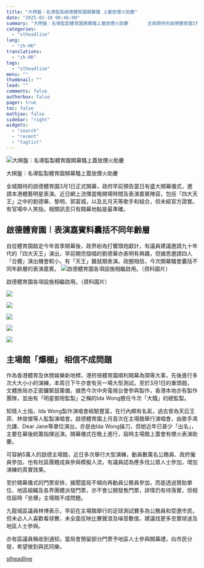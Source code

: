 ```yaml
---
title: "大棋盤︱名導監製啟德體育園開幕騷 上蓋放煙火助慶"
date: "2025-02-10 08:46:00"
summary: "大棋盤︱名導監製體育園開幕騷上蓋放煙火助慶       全城期待的啟德體育園3月1日正式開幕..."
categories:
  - "stheadline"
lang:
  - "zh-HK"
translations:
  - "zh-HK"
tags:
  - "stheadline"
menu: ""
thumbnail: ""
lead: ""
comments: false
authorbox: false
pager: true
toc: false
mathjax: false
sidebar: "right"
widgets:
  - "search"
  - "recent"
  - "taglist"
---
```


![大棋盤︱名導監製體育園開幕騷上蓋放煙火助慶](https://image.stheadline.com/f/680p0/0x0/100/none/dda8a534eb20f37287bff5dadfa39534/stheadline/inewsmedia/20250210/_2025021008373641131.jpg)

大棋盤︱名導監製體育園開幕騷上蓋放煙火助慶




全城期待的啟德體育園3月1日正式開幕，政府早前預告當日有盛大開幕儀式，邀請本港體藝明星表演。近日網上流傳當晚開場時間及表演嘉賓陣容，包括「四大天王」之中的劉德華、黎明、郭富城，以及五月天等歌手和組合，但未經官方證實。有官場中人笑指，相關訊息只有開幕地點是最準確。

啟德體育園︱表演嘉賓料囊括不同年齡層
------------------

自從體育園敲定今年首季開幕後，政界紛為打響頭炮獻計，有議員建議邀請九十年代的「四大天王」演出，早前開完個唱的劉德華亦表明有興趣，但據悉邀請四人「合體」演出機會較小，有「天王」難就期表演。政圈相信，今次開幕騷會囊括不同年齡層的表演嘉賓。
 ![啟德體育園各項設施相繼啟用。（資料圖片）](https://image.hkhl.hk/f/1024p0/0x0/100/none/3a0adedfaaa83e637ca8fd85199b1bd6/2025-02/L1_0.jpg)


啟德體育園各項設施相繼啟用。（資料圖片）



 ![](https://image.hkhl.hk/f/1024p0/0x0/100/none/cecb111218d257bfaea6f7e6e3178947/2025-02/L2.jpg)




 ![](https://image.hkhl.hk/f/1024p0/0x0/100/none/7fcede934553c7277697cc7af6a60fbb/2025-02/L3.jpg)




 ![](https://image.hkhl.hk/f/1024p0/0x0/100/none/784a2221a14773c97005632e0dbb5541/2025-02/L4.jpg)




 ![](https://image.hkhl.hk/f/1024p0/0x0/100/none/7609a4ecf111755e409c222f8a8f4da4/2025-02/L5.jpg)




 ![](https://image.hkhl.hk/f/1024p0/0x0/100/none/c2cef9b0bb01e13c07539dc6d078914e/2025-02/L6.jpg)





主場館「爆棚」 相信不成問題
--------------

作為香港體育及休閒娛樂新地標，港府視體育園順利開幕為頭等大事，先後進行多次大大小小的演練，本周日下午亦會有另一場大型測試。至於3月1日的重頭戲，文體旅局亦正密鑼緊鼓籌備，據悉今次中央電視台會參與製作，香港本地亦有製作團隊，並由有「明星御用監製」之稱的Ida Wong擔任今次「大騷」的總監製。

知情人士指，Ida Wong製作演唱會經驗豐富，在行內頗有名氣，過去曾為天后王菲、林俊傑等人監製演唱會。啟德體育園上月首次在主場館舉行演唱會，由歌手馮允謙、Dear Jane等單位演出，亦是由Ida Wong操刀，但她近年已甚少「出名」，主要在幕後統籌指揮巡演。開幕儀式在晚上進行，屆時主場館上蓋會有煙火表演助慶。

可容納5萬人的啟德主場館，近日多次舉行大型演練，動員數萬名公務員、政府僱員參加，也有社區團體成員參與模擬人流，有議員認為應多找公眾人士參加，增加演練的真實效果。

至於開幕儀式的門票安排，據聞當局不傾向再動員公務員參加，而是透過贊助單位、地區組織及各界團體派發門票，亦不會公開發售門票，詳情仍有待落實，但相信屆時「坐爆」主場館不成問題。

九龍城區議員林博表示，早前在主場館舉行的足球測試賽多為公務員和受邀市民，但未必人人喜歡看球賽，未全面反映比賽聲浪及噪音數值，建議找更多忠實球迷及地區人士參與。

亦有區議員稱收到通知，當局會預留部分門票予地區人士參與開幕禮，向市民分發，希望做到與民同樂。

[stheadline](https://std.stheadline.com/realtime/article/2051798/即時-港聞-大棋盤︱名導監製啟德體育園開幕騷-上蓋放煙火助慶)
